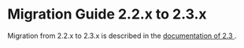 <a id="migration-2-3"></a>
# Migration Guide 2.2.x to 2.3.x

Migration from 2.2.x to 2.3.x is described in the 
[documentation of 2.3 ](http://doc.akka.io/docs/akka/2.3.12/project/migration-guide-2.2.x-2.3.x.html).